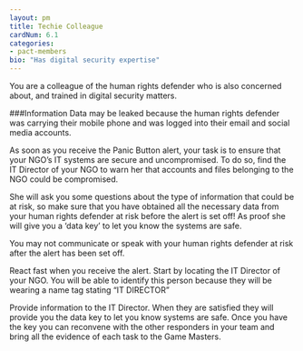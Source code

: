 ```yaml
---
layout: pm
title: Techie Colleague
cardNum: 6.1
categories:
- pact-members
bio: "Has digital security expertise"
---
```

You are a colleague of the human rights defender who is also concerned about, and trained in digital security matters.

###Information
Data may be leaked because the human rights defender was carrying their mobile phone and was logged into their email and social media accounts.

As soon as you receive the Panic Button alert, your task is to ensure that your NGO’s IT systems are secure and uncompromised. To do so, find the IT Director of your NGO to warn her that accounts and files belonging to the NGO could be compromised.

She will ask you some questions about the type of information that could be at risk, so make sure that you have obtained all the necessary data from your human rights defender at risk before the alert is set off! As proof she will give you a ‘data key’ to let you know the systems are safe.

You may not communicate or speak with your human rights defender at risk after the alert has been set off.

React fast when you receive the alert. Start by locating the IT Director of your NGO. You will be able to identify this person because they will be wearing a name tag stating “IT DIRECTOR”

Provide information to the IT Director. When they are satisfied they will provide you the data key to let you know systems are safe. Once you have the key you can reconvene with the other responders in your team and bring all the evidence of each task to the Game Masters.
